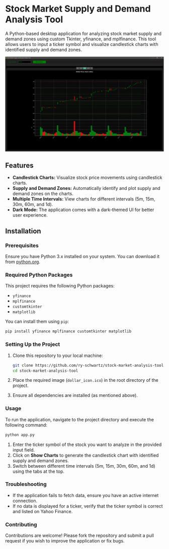 # Stock Market Supply and Demand Analysis Tool

A Python-based desktop application for analyzing stock market supply and demand zones using custom Tkinter, yfinance, and mplfinance. This tool allows users to input a ticker symbol and visualize candlestick charts with identified supply and demand zones.

![App Screenshot](screenshot.png)

## Features

- **Candlestick Charts:** Visualize stock price movements using candlestick charts.
- **Supply and Demand Zones:** Automatically identify and plot supply and demand zones on the charts.
- **Multiple Time Intervals:** View charts for different intervals (5m, 15m, 30m, 60m, and 1d).
- **Dark Mode:** The application comes with a dark-themed UI for better user experience.

## Installation

### Prerequisites

Ensure you have Python 3.x installed on your system. You can download it from [python.org](https://www.python.org/).

### Required Python Packages

This project requires the following Python packages:
- `yfinance`
- `mplfinance`
- `customtkinter`
- `matplotlib`

You can install them using `pip`:

```bash
pip install yfinance mplfinance customtkinter matplotlib
```

### Setting Up the Project

1. Clone this repository to your local machine:

   ```bash
   git clone https://github.com/ry-schwartz/stock-market-analysis-tool.git
   cd stock-market-analysis-tool
   ```

2. Place the required image (`dollar_icon.ico`) in the root directory of the project.

3. Ensure all dependencies are installed (as mentioned above).

### Usage

To run the application, navigate to the project directory and execute the following command:

   ```bash
   python app.py
   ```

1. Enter the ticker symbol of the stock you want to analyze in the provided input field.
2. Click on **Show Charts** to generate the candlestick chart with identified supply and demand zones.
3. Switch between different time intervals (5m, 15m, 30m, 60m, and 1d) using the tabs at the top.

### Troubleshooting

- If the application fails to fetch data, ensure you have an active internet connection.
- If no data is displayed for a ticker, verify that the ticker symbol is correct and listed on Yahoo Finance.

### Contributing

Contributions are welcome! Please fork the repository and submit a pull request if you wish to improve the application or fix bugs.

